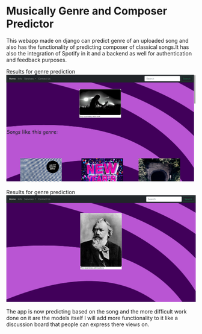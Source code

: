 # Musically Genre and Composer Predictor

This webapp made on django can predict genre of an uploaded song and also has the functionality of predicting composer of classical songs.It has also the integration of Spotify in it
and a backend as well for authentication and feedback purposes.

Results for genre prediction
<br>
<img src="images/genre.png">
<br><br>
Results for genre prediction
<br>
<img src="images/classical.png">

The app is now predicting based on the song and the more difficult work done on it are the models itself I will add more functionality to it like a discussion board that people can express there views on.